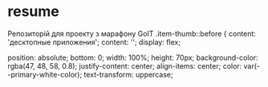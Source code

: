 # resume

Репозиторій для проекту з марафону GoIT .item-thumb::before { content: 'десктопные приложения';
content: ''; display: flex;

position: absolute; bottom: 0; width: 100%; height: 70px; background-color: rgba(47, 48, 58, 0.8);
justify-content: center; align-items: center; color: var(--primary-white-color); text-transform:
uppercase;
